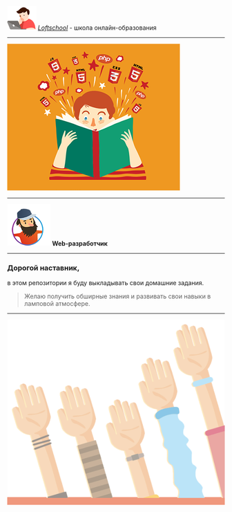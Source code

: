 ![logo](assets/img/README/logoReadme.png)  [*Loftschool*][9c9db2ab] - школа онлайн-образования

***

  [9c9db2ab]: http://loftschool.ru "loftschool"

![Student](assets/img/README/studentReadme.png)

***

![Stan](assets/img/README/developerReadme.png) **Web-разработчик**

***

### Дорогой наставник,

 в этом репозитории я буду выкладывать свои домашние задания.



 >Желаю получить обширные знания и развивать свои навыки в ламповой атмосфере.

***

![hands](assets/img/README/handsReadme.png)
